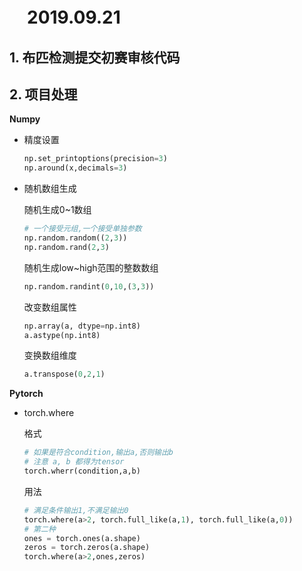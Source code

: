 # 　**2019.09.21** 

##  **1. 布匹检测提交初赛审核代码**

##  **2. 项目处理**

**Numpy**

- 精度设置

  ```python
  np.set_printoptions(precision=3)
  np.around(x,decimals=3)
  ```

- 随机数组生成

  随机生成0~1数组

  ```python
  # 一个接受元组,一个接受单独参数
  np.random.random((2,3))
  np.random.rand(2,3)
  ```

  随机生成low~high范围的整数数组

  ```python
  np.random.randint(0,10,(3,3))
  ```
  
  改变数组属性
  
  ```python
  np.array(a, dtype=np.int8)
  a.astype(np.int8)
  ```
  
  变换数组维度
  
  ```python
  a.transpose(0,2,1)
  ```
  
  

**Pytorch**

- torch.where 

  格式
  
  ```python
  # 如果是符合condition,输出a,否则输出b
  # 注意 a, b 都得为tensor
  torch.wherr(condition,a,b)
  ```
  
  用法
  
  ```python
  # 满足条件输出1,不满足输出0
  torch.where(a>2, torch.full_like(a,1), torch.full_like(a,0))
  # 第二种
  ones = torch.ones(a.shape)
  zeros = torch.zeros(a.shape)
  torch.where(a>2,ones,zeros)
  ```
  
  
  
  